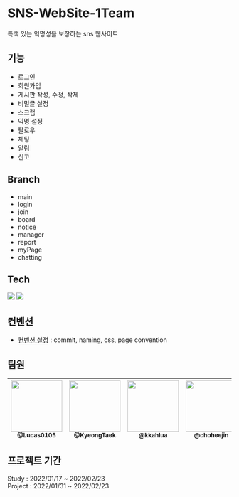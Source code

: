 # SNS-WebSite-1Team

특색 있는 익명성을 보장하는 sns 웹사이트
<br>

## 기능
 - 로그인    
 - 회원가입    
 - 게시판 작성, 수정, 삭제    
 - 비밀글 설정    
 - 스크랩    
 - 익명 설정    
 - 팔로우    
 - 채팅    
 - 알림    
 - 신고    

## Branch
 - main    
 - login    
 - join    
 - board    
 - notice    
 - manager    
 - report    
 - myPage    
 - chatting    

## Tech    
[<img src="https://img.shields.io/badge/Spring-6DB33F?style=for-the-badge&logo=spring&logoColor=white" />](https://spring.io/) [<img src="https://img.shields.io/badge/React-20232A?style=for-the-badge&logo=react&logoColor=61DAFB" />](https://ko.reactjs.org/)


## 컨벤션    
 - [컨벤션 설정](https://github.com/CBNU-2022-Winter-1Team/SNS-WebSite/wiki/convention) : commit, naming, css, page convention      

## 팀원

| [<img src="https://github.com/Lucas0105.png?size=115" width="115"><br><sub>@Lucas0105</sub>](https://github.com/Lucas0105) | [<img src="https://github.com/KyeongTaek.png?size=115" width="115"><br><sub>@KyeongTaek</sub>](https://github.com/KyeongTaek) | [<img  src="https://github.com/kkahlua.png?size=115" width="115"><br><sub>@kkahlua</sub>](https://github.com/kkahlua) | [<img  src="https://github.com/choheejin.png?size=115" width="115"><br><sub>@choheejin</sub>](https://github.com/choheejin) |
| :---: |:---: | :---: | :---: |



## 프로젝트 기간    
Study : 2022/01/17 ~ 2022/02/23    
Project : 2022/01/31 ~ 2022/02/23

